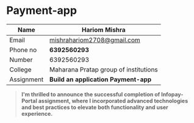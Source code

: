 # Payment-app

| Name |     Hariom Mishra   |
|--|--|
| Email  |  mishrahariom2708@gmail.com |
| Phone no    |**6392560293**|
|Number  |6392560293|
|College  |Maharana Pratap group of institutions |
| Assignment   |**Build an application Payment-app**|


  

> **I'm thrilled to announce the successful completion of Infopay-Portal assignment, where I incorporated advanced
> technologies and best practices to elevate both functionality and user
> experience.**
